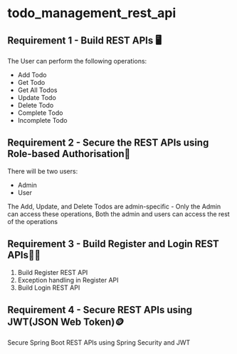 # todo_management_rest_api

Requirement 1 - Build REST APIs 🖥 
------------------------------------
The User can perform the following operations:  
-  Add Todo  
-  Get Todo  
-  Get All Todos
-  Update Todo
-  Delete Todo  
-  Complete Todo
-  Incomplete Todo

  Requirement 2 - Secure the REST APIs using Role-based Authorisation🔐
  --------------------------------------------------------------------
  There will be two users:
  -  Admin
  -  User
     
 The Add, Update, and Delete Todos are admin-specific - Only the Admin can access these operations, Both the admin and users can access the rest of the operations 

 Requirement 3 - Build Register and Login REST APIs🧑‍💻
 ---------------------------------------------------
1. Build Register REST API
2. Exception handling in Register API
3. Build Login REST API

Requirement 4 - Secure REST APIs using JWT(JSON Web Token)🪙
-----------------------------------------------------------
Secure Spring Boot REST APIs using Spring Security and JWT

